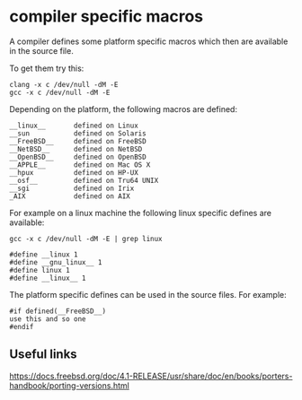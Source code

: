 compiler specific macros
========================

A compiler defines some platform specific macros which then are available in the source file.

To get them try this:

	clang -x c /dev/null -dM -E
	gcc -x c /dev/null -dM -E

Depending on the platform, the following macros are defined:

	__linux__       defined on Linux
    __sun           defined on Solaris
    __FreeBSD__     defined on FreeBSD
    __NetBSD__      defined on NetBSD
    __OpenBSD__     defined on OpenBSD
    __APPLE__       defined on Mac OS X
    __hpux          defined on HP-UX
    __osf__         defined on Tru64 UNIX
    __sgi           defined on Irix
    _AIX            defined on AIX

For example on a linux machine the following linux specific defines are available:

	gcc -x c /dev/null -dM -E | grep linux

	#define __linux 1
	#define __gnu_linux__ 1
	#define linux 1
	#define __linux__ 1

The platform specific defines can be used in the source files. For example:

	#if defined(__FreeBSD__)
	use this and so one
	#endif

Useful links
------------

https://docs.freebsd.org/doc/4.1-RELEASE/usr/share/doc/en/books/porters-handbook/porting-versions.html
